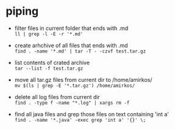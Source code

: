 # piping
- filter files in current folder that ends with .md  
`ll | grep -l -E -r '*.md'`  
- create arhchive of all files that ends with .md  
`find . -name '*.md' | tar -T - -czvf test.tar.gz`  
- list contents of crated archive  
`tar --list -f test.tar.gz`  

- move all tar.gz files from current dir to /home/amirkos/  
`mv $(ls | grep -E '*.tar.gz') /home/amirkos/`  

- delete all log files from current dir  
`find . -type f -name "*.log" | xargs rm -f`  

- find all java files and grep those files on text containing 'int a'  
`find . -name '*.java' -exec grep 'int a' '{}' \;`  
